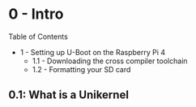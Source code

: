 # 0 - Intro 

Table of Contents

- 1 - Setting up U-Boot on the Raspberry Pi 4
  - 1.1 - Downloading the cross compiler toolchain
  - 1.2 - Formatting your SD card

## 0.1: What is a Unikernel

